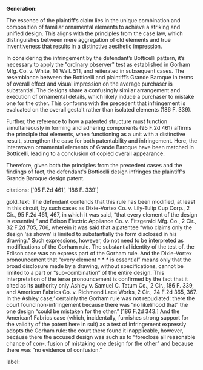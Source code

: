 **Generation:**

The essence of the plaintiff’s claim lies in the unique combination and composition of familiar ornamental elements to achieve a striking and unified design. This aligns with the principles from the case law, which distinguishes between mere aggregation of old elements and true inventiveness that results in a distinctive aesthetic impression.

In considering the infringement by the defendant’s Botticelli pattern, it’s necessary to apply the "ordinary observer" test as established in Gorham Mfg. Co. v. White, 14 Wall. 511, and reiterated in subsequent cases. The resemblance between the Botticelli and plaintiff’s Grande Baroque in terms of overall effect and visual impression on the average purchaser is substantial. The designs share a confusingly similar arrangement and execution of ornamental details, which likely induce a purchaser to mistake one for the other. This conforms with the precedent that infringement is evaluated on the overall gestalt rather than isolated elements (186 F. 339).

Further, the reference to how a patented structure must function simultaneously in forming and adhering components (95 F.2d 461) affirms the principle that elements, when functioning as a unit with a distinctive result, strengthen the case for both patentability and infringement. Here, the interwoven ornamental elements of Grande Baroque have been matched in Botticelli, leading to a conclusion of copied overall appearance.

Therefore, given both the principles from the precedent cases and the findings of fact, the defendant's Botticelli design infringes the plaintiff's Grande Baroque design patent.

citations: ['95 F.2d 461', '186 F. 339']

gold_text: The defendant contends that this rule has been modified, at least in this circuit, by such cases as Dixie-Vortex Co. v. Lily-Tulip Cup Corp., 2 Cir., 95 F.2d 461, 467, in which it was said, “that every element of the design is essential,” and Edison Electric Appliance Co. v. Fitzgerald Mfg. Co., 2 Cir., 32 F.2d 705, 706, wherein it was said that a patentee “who claims only the design ‘as shown’ is limited to substantially the form disclosed in his drawing.” Such expressions, however, do not need to be interpreted as modifications of the Gorham rule. The substantial identity of the test of. the Edison case was an express part of the Gorham rule. And the Dixie-Vortex pronouncement that “every element * * * is essential” means only that the broad disclosure made by a drawing, without specifications, cannot be limited to a part or “sub-combination” of the entire design. This interpretation of the terse pronouncement is confirmed by the fact that it cited as its authority only Ashley v. Samuel C. Tatum Co., 2 Cir., 186 F. 339, and American Fabrics Co. v. Richmond Lace Works, 2 Cir., 24 F.2d 365, 367. In the Ashley case,’ certainly the Gorham rule was not repudiated: there the court found non-infringement because there was “no likelihood that” the one design “could be mistaken for the other.” [186 F.2d 343.] And the American1 Fabrics case (which, incidentally, furnishes strong support for the validity of the patent here in suit) as a test of infringement expressly adopts the Gorham rule: the court there found it inapplicable, however, becáuse there the accused design was such as to “foreclose all reasonable chance of con-, fusion of mistaking one design for the other” and because there was “no evidence of confusion.”

label: 